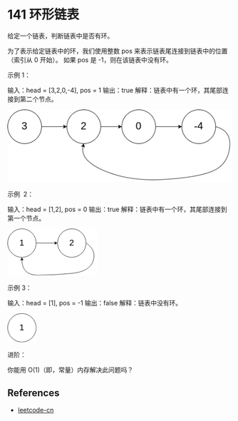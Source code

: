 # 141 环形链表

给定一个链表，判断链表中是否有环。

为了表示给定链表中的环，我们使用整数 pos 来表示链表尾连接到链表中的位置（索引从 0 开始）。 如果 pos 是 -1，则在该链表中没有环。

示例 1：

输入：head = [3,2,0,-4], pos = 1
输出：true
解释：链表中有一个环，其尾部连接到第二个节点。

![](./circularlinkedlist.png)

示例  2：

输入：head = [1,2], pos = 0
输出：true
解释：链表中有一个环，其尾部连接到第一个节点。

![](./circularlinkedlist_test2.png)

示例 3：

输入：head = [1], pos = -1
输出：false
解释：链表中没有环。

![](./circularlinkedlist_test3.png)

进阶：

你能用 O(1)（即，常量）内存解决此问题吗？

## References

- [leetcode-cn](https://leetcode-cn.com/problems/linked-list-cycle)

